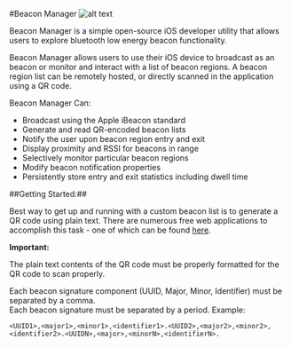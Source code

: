 #Beacon Manager ![alt text](https://github.com/crow/Beacon-Manager/blob/master/iBeacon_Manager/Icon-76%402x.png "Beacon Manager")


Beacon Manager is a simple open-source iOS developer utility that allows users to explore bluetooth low energy beacon functionality.  

Beacon Manager allows users to use their iOS device to broadcast as an beacon or monitor and interact with a list of beacon regions.  A beacon region list can be remotely hosted, or directly scanned in the application using a QR code.  

Beacon Manager Can:                                                                                       

* Broadcast using the Apple iBeacon standard
* Generate and read QR-encoded beacon lists
* Notify the user upon beacon region entry and exit
* Display proximity and RSSI for beacons in range
* Selectively monitor particular beacon regions
* Modify beacon notification properties
* Persistently store entry and exit statistics including dwell time

##Getting Started:##

Best way to get up and running with a custom beacon list is to generate a QR code using plain text. There are numerous free web applications to accomplish this task - one of which can be found [here](http://goqr.me/).

**Important:**

The plain text contents of the QR code must be properly formatted for the QR code to scan properly.

Each beacon signature component (UUID, Major, Minor, Identifier) must be separated by a comma.  
Each beacon signature must be separated by a period. 
Example:

```
<UUID1>,<major1>,<minor1>,<identifier1>.<UUID2>,<major2>,<minor2>,<identifier2>.<UUIDN>,<major>,<minorN>,<identifierN>.
```